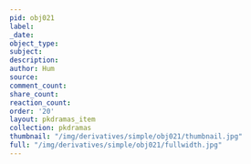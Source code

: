 ```yaml
---
pid: obj021
label:
_date:
object_type:
subject:
description:
author: Hum
source:
comment_count:
share_count:
reaction_count:
order: '20'
layout: pkdramas_item
collection: pkdramas
thumbnail: "/img/derivatives/simple/obj021/thumbnail.jpg"
full: "/img/derivatives/simple/obj021/fullwidth.jpg"
---
```

